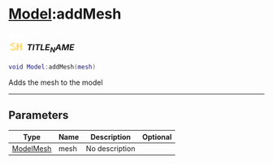 # [Model](../model/README.md):addMesh

### <img src="../../.gitbook/assets/shared.png" width="32" height="32" /> $TITLE_NAME$

```lua
void Model:addMesh(mesh)
```

Adds the mesh to the model<br>

-----------------
## Parameters

| Type   | Name | Description | Optional |
| ------ | ---- | ----------- | -------: |
| [ModelMesh](../modelmesh/README.md) | mesh | No description |  |
